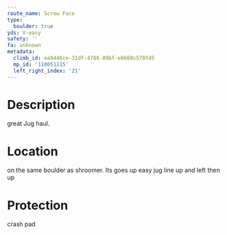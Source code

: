 ```yaml
---
route_name: Screw Face
type:
  boulder: true
yds: V-easy
safety: ''
fa: unknown
metadata:
  climb_id: ea9446ce-31df-4788-89bf-e6660c578fd5
  mp_id: '110051115'
  left_right_index: '21'
---
```

# Description
great Jug haul.

# Location
on the same boulder as shroomer. Its goes up easy jug line up and left then up

# Protection
crash pad

